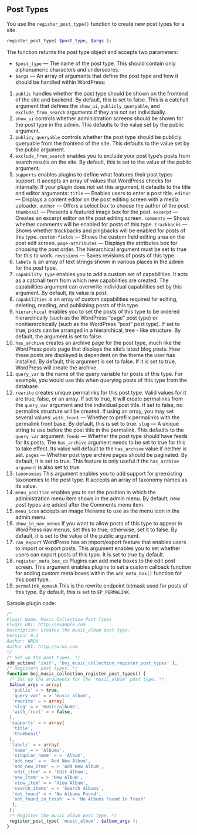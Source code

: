 ## Post Types
You use the `register_post_type()` function to create new post types for a site.
```php
register_post_type( $post_type, $args );
```
The function returns the post type object and accepts two parameters:
- `$post_type` — The name of the post type. This should contain only alphanumeric
characters and underscores.
- `$args` — An array of arguments that define the post type and how it should be handled
within WordPress:
1. `public` handles whether the post type should be shown on the frontend of the
site and backend. By default, this is set to false. This is a catchall argument that defines the
`show_ui`, `publicly_queryable`, and `exclude_from_search` arguments if they are not set
individually.
2. `show_ui` controls whether administration screens should be shown for the post type in the admin.
This defaults to the value set by the public argument.
3. `publicy_queryable` controls whether the post type should be publicly queryable from the frontend
of the site. This defaults to the value set by the public argument.
4. `exclude_from_search` enables you to exclude your post type’s posts from search results on the site. By
default, this is set to the value of the public argument.
5. `supports` enables plugins to define what features their post types support. It accepts
an array of values that WordPress checks for internally. If your plugin does not set this argument, it
defaults to the title and editor arguments:
`title` — Enables users to enter a post title.
`editor` — Displays a content editor on the post editing screen with a media uploader.
`author` — Offers a select box to choose the author of the post.
`thumbnail` — Presents a featured image box for the post.
`excerpt` — Creates an excerpt editor on the post editing screen.
`comments` — Shows whether comments will be enabled for posts of this type.
`trackbacks` — Shows whether trackbacks and pingbacks will be enabled for posts of this type.
`custom-fields` — Shows the custom field editing area on the post edit screen.
`page-attributes` — Displays the attributes box for choosing the post order. The
hierarchical argument must be set to true for this to work.
`revisions` — Saves revisions of posts of this type.
6. `labels` is an array of text strings shown in various places in the admin for the post
type.
7. `capability_type` enables you to add a custom set of capabilities. It acts as a catchall term from which
new capabilities are created. The capabilities argument can overwrite individual capabilities set
by this argument. By default, its value is post.
8. `capabilities` is an array of custom capabilities required for editing, deleting,
reading, and publishing posts of this type.
9. `hierarchical` enables you to set the posts of this type to be ordered hierarchically
(such as the WordPress “page” post type) or nonhierarchically (such as the WordPress “post” post
type). If set to true, posts can be arranged in a hierarchical, tree - like structure. By default, the
argument is set to false.
10. `has_archive` creates an archive page for the post type, much like the WordPress
posts page that displays the site’s latest blog posts. How these posts are displayed is dependent
on the theme the user has installed. By default, this argument is set to false. If it is set to true,
WordPress will create the archive.
11. `query_var` is the name of the query variable for posts of this type. For example, you would use
this when querying posts of this type from the database.
12. `rewrite` creates unique permalinks for this post type. Valid values for it are true,
false, or an array. If set to true, it will create permalinks from the `query_var` argument and the
individual post title. If set to false, no permalink structure will be created.
If using an array, you may set several values:
`with_front` — Whether to prefi x permalinks with the permalink front base. By default,
this is set to true.
`slug` — A unique string to use before the post title in the permalink. This defaults to the
`query_var` argument.
`feeds` — Whether the post type should have feeds for its posts. The `has_archive` argument
needs to be set to true for this to take effect. Its value will default to the `has_archive` value
if neither is set.
`pages` — Whether post type archive pages should be paginated. By default, it is set to true.
This feature is only useful if the `has_archive argument` is also set to true.
13. `taxonomies`
This argument enables you to add support for preexisting taxonomies to the post type. It accepts an
array of taxonomy names as its value.
14. `menu_position` enables you to set the position in which the administration menu item shows in the
admin menu. By default, new post types are added after the Comments menu item.
15. `menu_icon` accepts an image filename to use as the menu icon in the admin menu.
16. `show_in_nav_menus` If you want to allow posts of this type to appear in WordPress nav menus, set this to true;
otherwise, set it to false. By default, it is set to the value of the public argument.
17. `can_export` WordPress has an import/export feature that enables users to import or export posts. This
argument enables you to set whether users can export posts of this type. It is set to true by default.
18. `register_meta_box_cb` Plugins can add meta boxes to the edit post screen. This argument enables plugins to set a custom
callback function for adding custom meta boxes within the `add_meta_box()` function for this post type.
19. `permalink_epmask`
This is the rewrite endpoint bitmask used for posts of this type. By default, this is set to `EP_PERMALINK`.

Sample plugin code:
```php
/*
Plugin Name: Music Collection Post Types
Plugin URI: http://example.com
Description: Creates the music_album post type.
Version: 0.1
Author: WROX
Author URI: http://wrox.com
*/
/* Set up the post types. */
add_action( 'init', 'boj_music_collection_register_post_types' );
/* Registers post types. */
function boj_music_collection_register_post_types() {
 /* Set up the arguments for the 'music_album' post type. */
 $album_args = array(
  'public' = > true,
  'query_var' = > 'music_album',
  'rewrite' = > array(
  'slug' = > 'music/albums',
  'with_front' = > false,
 ),
 'supports' = > array(
  'title',
  'thumbnail'
 ),
 'labels' = > array(
  'name' = > 'Albums',
  'singular_name' = > 'Album',
  'add_new' = > 'Add New Album',
  'add_new_item' = > 'Add New Album',
  'edit_item' = > 'Edit Album',
  'new_item' = > 'New Album',
  'view_item' = > 'View Album',
  'search_items' = > 'Search Albums',
  'not_found' = > 'No Albums Found',
  'not_found_in_trash' = > 'No Albums Found In Trash'
  ),
 );
 /* Register the music album post type. */
 register_post_type( 'music_album', $album_args );
}
```
